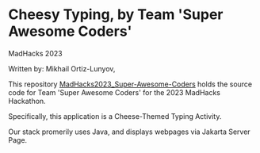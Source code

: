 # Cheesy Typing, by Team 'Super Awesome Coders'
MadHacks 2023

Written by: Mikhail Ortiz-Lunyov, 

This repository [MadHacks2023_Super-Awesome-Coders](https://github.com/mportizlunyov/MadHacks2023_Super-Awesome-Coders) holds the source code for Team 'Super Awesome Coders' for the 2023 MadHacks Hackathon.

Specifically, this application is a Cheese-Themed Typing Activity.

Our stack promerily uses Java, and displays webpages via Jakarta Server Page.
